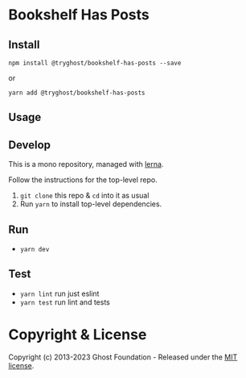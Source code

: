 # Bookshelf Has Posts

## Install

`npm install @tryghost/bookshelf-has-posts --save`

or

`yarn add @tryghost/bookshelf-has-posts`


## Usage


## Develop

This is a mono repository, managed with [lerna](https://lernajs.io/).

Follow the instructions for the top-level repo.
1. `git clone` this repo & `cd` into it as usual
2. Run `yarn` to install top-level dependencies.


## Run

- `yarn dev`


## Test

- `yarn lint` run just eslint
- `yarn test` run lint and tests




# Copyright & License 

Copyright (c) 2013-2023 Ghost Foundation - Released under the [MIT license](LICENSE).
